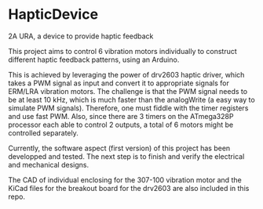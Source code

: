 # HapticDevice
2A URA, a device to provide haptic feedback

This project aims to control 6 vibration motors individually to construct different haptic feedback patterns, using an Arduino.  
  
This is achieved by leveraging the power of drv2603 haptic driver, which takes a PWM signal as input and convert it to appropriate signals
for ERM/LRA vibration motors. The challenge is that the PWM signal needs to be at least 10 kHz, which is much faster than the analogWrite (a easy way to simulate PWM signals). Therefore, one must fiddle with the timer registers and use fast PWM. Also, since there are 3 timers on the ATmega328P processor each able to control 2 outputs, a total of 6 motors might be controlled separately.    

Currently, the software aspect (first version) of this project has been developped and tested. The next step is to finish and verify
the electrical and mechanical designs.    

The CAD of individual enclosing for the 307-100 vibration motor and the KiCad files for the breakout board for the drv2603 are also included in this repo.
